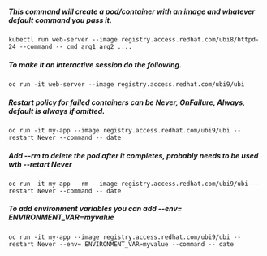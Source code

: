 ##### This command will create a pod/container with an image and whatever default command you pass it.
` kubectl run web-server --image registry.access.redhat.com/ubi8/httpd-24 --command -- cmd arg1 arg2 .... `

##### To make it an interactive session do the following.
` oc run -it web-server --image registry.access.redhat.com/ubi9/ubi `

##### Restart policy for failed containers can be Never, OnFailure, Always, default is always if omitted.
` oc run -it my-app --image registry.access.redhat.com/ubi9/ubi --restart Never --command -- date `

##### Add --rm to delete the pod after it completes, probably needs to be used wth --retart Never
` oc run -it my-app --rm --image registry.access.redhat.com/ubi9/ubi --restart Never --command -- date `

##### To add environment variables you can add --env= ENVIRONMENT_VAR=myvalue
```
oc run -it my-app --image registry.access.redhat.com/ubi9/ubi --restart Never --env= ENVIRONMENT_VAR=myvalue --command -- date
```
